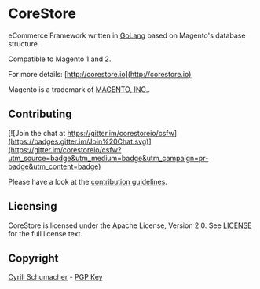 # CoreStore

eCommerce Framework written in [GoLang](http://golang.org) based on Magento's database structure. 

Compatible to Magento 1 and 2.

For more details: [http://corestore.io](http://corestore.io)

Magento is a trademark of [MAGENTO, INC.](http://www.magentocommerce.com/license/).

## Contributing

[![Join the chat at https://gitter.im/corestoreio/csfw](https://badges.gitter.im/Join%20Chat.svg)](https://gitter.im/corestoreio/csfw?utm_source=badge&utm_medium=badge&utm_campaign=pr-badge&utm_content=badge)

Please have a look at the [contribution guidelines](https://github.com/corestoreio/corestore/blob/master/CONTRIBUTING.md).

## Licensing

CoreStore is licensed under the Apache License, Version 2.0. See
[LICENSE](https://github.com/corestoreio/corestore/blob/master/LICENSE) for the full license text.

## Copyright

[Cyrill Schumacher](http://cyrillschumacher.com) - [PGP Key](https://keybase.io/cyrill)
